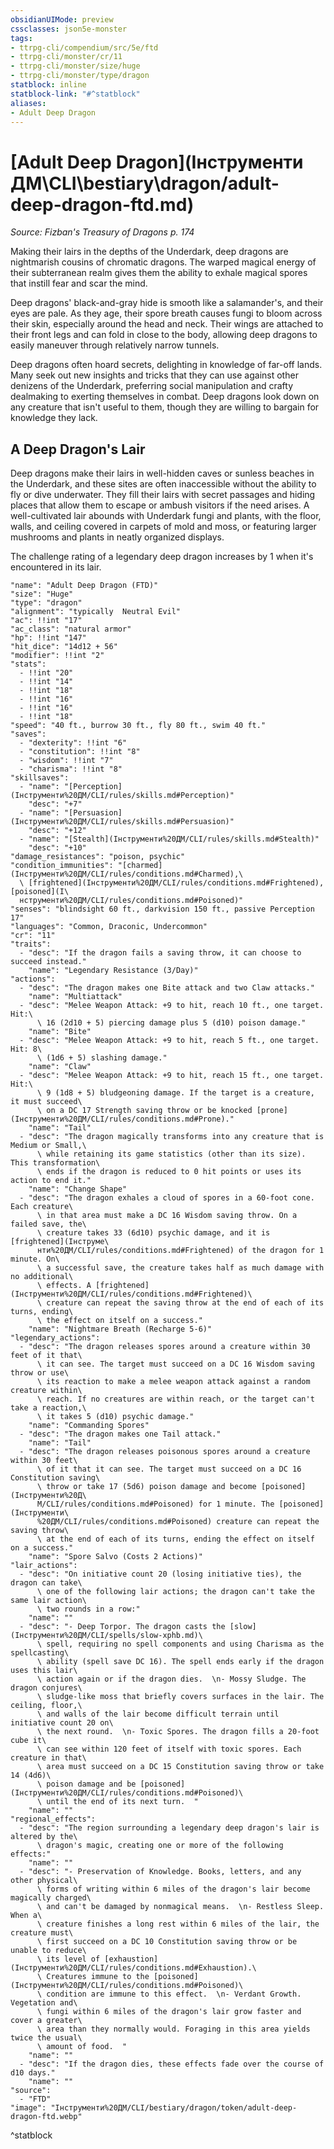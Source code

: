 ```yaml
---
obsidianUIMode: preview
cssclasses: json5e-monster
tags:
- ttrpg-cli/compendium/src/5e/ftd
- ttrpg-cli/monster/cr/11
- ttrpg-cli/monster/size/huge
- ttrpg-cli/monster/type/dragon
statblock: inline
statblock-link: "#^statblock"
aliases:
- Adult Deep Dragon
---
```

# [Adult Deep Dragon](Інструменти ДМ\CLI\bestiary\dragon/adult-deep-dragon-ftd.md)
*Source: Fizban's Treasury of Dragons p. 174*  

Making their lairs in the depths of the Underdark, deep dragons are nightmarish cousins of chromatic dragons. The warped magical energy of their subterranean realm gives them the ability to exhale magical spores that instill fear and scar the mind.

Deep dragons' black-and-gray hide is smooth like a salamander's, and their eyes are pale. As they age, their spore breath causes fungi to bloom across their skin, especially around the head and neck. Their wings are attached to their front legs and can fold in close to the body, allowing deep dragons to easily maneuver through relatively narrow tunnels.

Deep dragons often hoard secrets, delighting in knowledge of far-off lands. Many seek out new insights and tricks that they can use against other denizens of the Underdark, preferring social manipulation and crafty dealmaking to exerting themselves in combat. Deep dragons look down on any creature that isn't useful to them, though they are willing to bargain for knowledge they lack.

## A Deep Dragon's Lair

Deep dragons make their lairs in well-hidden caves or sunless beaches in the Underdark, and these sites are often inaccessible without the ability to fly or dive underwater. They fill their lairs with secret passages and hiding places that allow them to escape or ambush visitors if the need arises. A well-cultivated lair abounds with Underdark fungi and plants, with the floor, walls, and ceiling covered in carpets of mold and moss, or featuring larger mushrooms and plants in neatly organized displays.

The challenge rating of a legendary deep dragon increases by 1 when it's encountered in its lair.

```statblock
"name": "Adult Deep Dragon (FTD)"
"size": "Huge"
"type": "dragon"
"alignment": "typically  Neutral Evil"
"ac": !!int "17"
"ac_class": "natural armor"
"hp": !!int "147"
"hit_dice": "14d12 + 56"
"modifier": !!int "2"
"stats":
  - !!int "20"
  - !!int "14"
  - !!int "18"
  - !!int "16"
  - !!int "16"
  - !!int "18"
"speed": "40 ft., burrow 30 ft., fly 80 ft., swim 40 ft."
"saves":
  - "dexterity": !!int "6"
  - "constitution": !!int "8"
  - "wisdom": !!int "7"
  - "charisma": !!int "8"
"skillsaves":
  - "name": "[Perception](Інструменти%20ДМ/CLI/rules/skills.md#Perception)"
    "desc": "+7"
  - "name": "[Persuasion](Інструменти%20ДМ/CLI/rules/skills.md#Persuasion)"
    "desc": "+12"
  - "name": "[Stealth](Інструменти%20ДМ/CLI/rules/skills.md#Stealth)"
    "desc": "+10"
"damage_resistances": "poison, psychic"
"condition_immunities": "[charmed](Інструменти%20ДМ/CLI/rules/conditions.md#Charmed),\
  \ [frightened](Інструменти%20ДМ/CLI/rules/conditions.md#Frightened), [poisoned](І\
  нструменти%20ДМ/CLI/rules/conditions.md#Poisoned)"
"senses": "blindsight 60 ft., darkvision 150 ft., passive Perception 17"
"languages": "Common, Draconic, Undercommon"
"cr": "11"
"traits":
  - "desc": "If the dragon fails a saving throw, it can choose to succeed instead."
    "name": "Legendary Resistance (3/Day)"
"actions":
  - "desc": "The dragon makes one Bite attack and two Claw attacks."
    "name": "Multiattack"
  - "desc": "Melee Weapon Attack: +9 to hit, reach 10 ft., one target. Hit:\
      \ 16 (2d10 + 5) piercing damage plus 5 (d10) poison damage."
    "name": "Bite"
  - "desc": "Melee Weapon Attack: +9 to hit, reach 5 ft., one target. Hit: 8\
      \ (1d6 + 5) slashing damage."
    "name": "Claw"
  - "desc": "Melee Weapon Attack: +9 to hit, reach 15 ft., one target. Hit:\
      \ 9 (1d8 + 5) bludgeoning damage. If the target is a creature, it must succeed\
      \ on a DC 17 Strength saving throw or be knocked [prone](Інструменти%20ДМ/CLI/rules/conditions.md#Prone)."
    "name": "Tail"
  - "desc": "The dragon magically transforms into any creature that is Medium or Small,\
      \ while retaining its game statistics (other than its size). This transformation\
      \ ends if the dragon is reduced to 0 hit points or uses its action to end it."
    "name": "Change Shape"
  - "desc": "The dragon exhales a cloud of spores in a 60-foot cone. Each creature\
      \ in that area must make a DC 16 Wisdom saving throw. On a failed save, the\
      \ creature takes 33 (6d10) psychic damage, and it is [frightened](Інструме\
      нти%20ДМ/CLI/rules/conditions.md#Frightened) of the dragon for 1 minute. On\
      \ a successful save, the creature takes half as much damage with no additional\
      \ effects. A [frightened](Інструменти%20ДМ/CLI/rules/conditions.md#Frightened)\
      \ creature can repeat the saving throw at the end of each of its turns, ending\
      \ the effect on itself on a success."
    "name": "Nightmare Breath (Recharge 5-6)"
"legendary_actions":
  - "desc": "The dragon releases spores around a creature within 30 feet of it that\
      \ it can see. The target must succeed on a DC 16 Wisdom saving throw or use\
      \ its reaction to make a melee weapon attack against a random creature within\
      \ reach. If no creatures are within reach, or the target can't take a reaction,\
      \ it takes 5 (d10) psychic damage."
    "name": "Commanding Spores"
  - "desc": "The dragon makes one Tail attack."
    "name": "Tail"
  - "desc": "The dragon releases poisonous spores around a creature within 30 feet\
      \ of it that it can see. The target must succeed on a DC 16 Constitution saving\
      \ throw or take 17 (5d6) poison damage and become [poisoned](Інструменти%20Д\
      М/CLI/rules/conditions.md#Poisoned) for 1 minute. The [poisoned](Інструменти\
      %20ДМ/CLI/rules/conditions.md#Poisoned) creature can repeat the saving throw\
      \ at the end of each of its turns, ending the effect on itself on a success."
    "name": "Spore Salvo (Costs 2 Actions)"
"lair_actions":
  - "desc": "On initiative count 20 (losing initiative ties), the dragon can take\
      \ one of the following lair actions; the dragon can't take the same lair action\
      \ two rounds in a row:"
    "name": ""
  - "desc": "- Deep Torpor. The dragon casts the [slow](Інструменти%20ДМ/CLI/spells/slow-xphb.md)\
      \ spell, requiring no spell components and using Charisma as the spellcasting\
      \ ability (spell save DC 16). The spell ends early if the dragon uses this lair\
      \ action again or if the dragon dies.  \n- Mossy Sludge. The dragon conjures\
      \ sludge-like moss that briefly covers surfaces in the lair. The ceiling, floor,\
      \ and walls of the lair become difficult terrain until initiative count 20 on\
      \ the next round.  \n- Toxic Spores. The dragon fills a 20-foot cube it\
      \ can see within 120 feet of itself with toxic spores. Each creature in that\
      \ area must succeed on a DC 15 Constitution saving throw or take 14 (4d6)\
      \ poison damage and be [poisoned](Інструменти%20ДМ/CLI/rules/conditions.md#Poisoned)\
      \ until the end of its next turn.  "
    "name": ""
"regional_effects":
  - "desc": "The region surrounding a legendary deep dragon's lair is altered by the\
      \ dragon's magic, creating one or more of the following effects:"
    "name": ""
  - "desc": "- Preservation of Knowledge. Books, letters, and any other physical\
      \ forms of writing within 6 miles of the dragon's lair become magically charged\
      \ and can't be damaged by nonmagical means.  \n- Restless Sleep. When a\
      \ creature finishes a long rest within 6 miles of the lair, the creature must\
      \ first succeed on a DC 10 Constitution saving throw or be unable to reduce\
      \ its level of [exhaustion](Інструменти%20ДМ/CLI/rules/conditions.md#Exhaustion).\
      \ Creatures immune to the [poisoned](Інструменти%20ДМ/CLI/rules/conditions.md#Poisoned)\
      \ condition are immune to this effect.  \n- Verdant Growth. Vegetation and\
      \ fungi within 6 miles of the dragon's lair grow faster and cover a greater\
      \ area than they normally would. Foraging in this area yields twice the usual\
      \ amount of food.  "
    "name": ""
  - "desc": "If the dragon dies, these effects fade over the course of d10 days."
    "name": ""
"source":
  - "FTD"
"image": "Інструменти%20ДМ/CLI/bestiary/dragon/token/adult-deep-dragon-ftd.webp"
```
^statblock